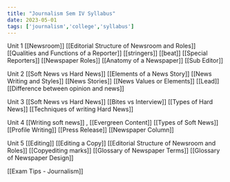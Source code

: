 ```yaml
---
title: "Journalism Sem IV Syllabus"
date: 2023-05-01
tags: ['journalism','college','syllabus']
---
```


Unit 1 
[[Newsroom]]
[[Editorial Structure of Newsroom and Roles]]
[[Qualities and Functions of a Reporter]]
[[stringers]]
[[beat]]
[[Special Reporters]]
[[Newspaper Roles]]
[[Anatomy of a Newspaper]]
[[Sub Editor]]


Unit 2 
[[Soft News vs Hard News]]
[[Elements of a News Story]]
[[News Writing and Styles]]
[[News Stories]]
[[News Values or Elements]]
[[Lead]]
[[Difference between opinion and news]]

Unit 3
[[Soft News vs Hard News]]
[[Bites vs Interview]]
[[Types of Hard News]]
[[Techniques of writing Hard News]]

Unit 4
[[Writing soft news]] , [[Evergreen Content]]
[[Types of Soft News]] 
[[Profile Writing]]
[[Press Release]]
[[Newspaper Column]]

Unit 5 
[[Editing]]
[[Editing a Copy]]
[[Editorial Structure of Newsroom and Roles]]
[[Copyediting marks]]
[[Glossary of Newspaper Terms]]
[[Glossary of Newspaper Design]]

[[Exam Tips - Journalism]]